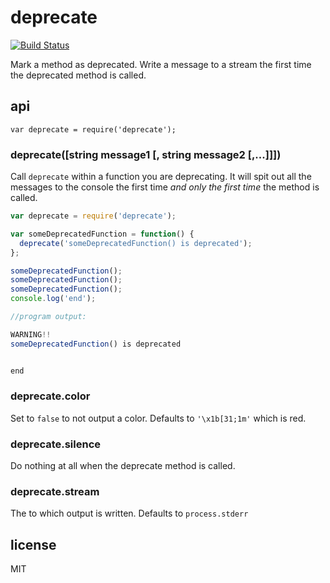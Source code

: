 # deprecate

[![Build Status](https://secure.travis-ci.org/brianc/node-deprecate.png?branch=master)](http://travis-ci.org/brianc/node-deprecate)

Mark a method as deprecated.  Write a message to a stream the first time the deprecated method is called.

## api

`var deprecate = require('deprecate');`

### deprecate([string message1 [, string message2 [,...]]])

Call `deprecate` within a function you are deprecating.  It will spit out all the messages to the console the first time _and only the first time_ the method is called.

```js
var deprecate = require('deprecate');

var someDeprecatedFunction = function() {
  deprecate('someDeprecatedFunction() is deprecated');
};

someDeprecatedFunction();
someDeprecatedFunction();
someDeprecatedFunction();
console.log('end');

//program output:

WARNING!!
someDeprecatedFunction() is deprecated


end
```

### deprecate.color

Set to `false` to not output a color.  Defaults to `'\x1b[31;1m'` which is red.

### deprecate.silence

Do nothing at all when the deprecate method is called.

### deprecate.stream

The to which output is written.  Defaults to `process.stderr`

## license

MIT
